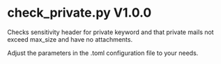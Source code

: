 check_private.py V1.0.0
=======================

Checks sensitivity header for private keyword and that private mails not exceed max_size and have no attachments.

Adjust the parameters in the .toml configuration file to your needs.
